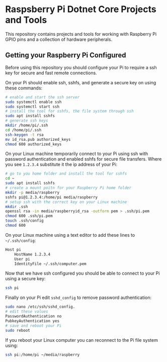 # Raspsberry Pi Dotnet Core Projects and Tools

This repository contains projects and tools for working with Raspberry Pi GPIO pins and a collection of hardware peripherals.

## Getting your Raspberry Pi Configured

Before using this repository you should configure your Pi to require a ssh key for secure and fast remote connections.

On your Pi should enable ssh, sshfs, and generate a secure key on using these commands:

```bash
# enable and start the ssh server
sudo systemctl enable ssh
sudo systemctl start ssh
# install the tool for sshfs, the file system through ssh
sudo apt install sshfs
# generate ssh keys
mkdir /home/pi/.ssh
cd /home/pi/.ssh
ssh-keygen -t rsa
mv id_rsa.pub authorized_keys
chmod 600 authorized_keys
```

On your Linux machine temporarily connect to your Pi using ssh with password authentication and enabled sshfs for secure file transfers. Where you see ``1.2.3.4`` substitute it the ip address of your Pi:

```bash
# go to you home folder and install the tool for sshfs
cd ~
sudo apt install sshfs
# create a mount poitn for your Raspberry Pi home folder
mkdir -p media/raspberry
sshfs pi@1.2.3.4:/home/pi media/raspberry
# setup ssh with the correct key on your Linux machine
mkdir .ssh
openssl rsa -in media/raspberryid_rsa -outform pem > .ssh/pi.pem
chmod 600 .ssh/pi.pem
touch .ssh/config
chmod 600 
```

On your Linux machine using a text editor to add these lines to  ``~/.ssh/config``:

```bash
Host pi
    HostName 1.2.3.4
    User pi
    IdentityFile ~/.ssh/computer.pem
```

Now that we have ssh configured you should be able to connect to your Pi using a secure key:

```bash
ssh pi
```

Finally on your Pi edit ``sshd_config`` to remove password authentication:

```bash
sudo nano /etc/ssh/sshd_config.
# edit these values
PasswordAuthentication no
PubkeyAuthentication yes
# save and reboot your Pi
sudo reboot
```

If you reboot your Linux computer you can reconnect to the Pi file system using:

```bash
ssh pi:/home/pi ~/media/raspberry
```
